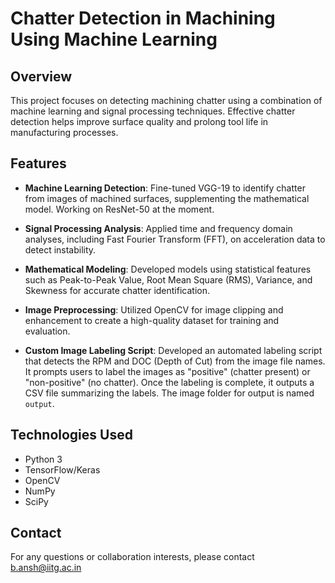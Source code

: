 # Chatter Detection in Machining Using Machine Learning

## Overview

This project focuses on detecting machining chatter using a combination of machine learning and signal processing techniques. Effective chatter detection helps improve surface quality and prolong tool life in manufacturing processes.

## Features

- **Machine Learning Detection**: Fine-tuned VGG-19 to identify chatter from images of machined surfaces, supplementing the mathematical model. Working on ResNet-50 at the moment. 
  
- **Signal Processing Analysis**: Applied time and frequency domain analyses, including Fast Fourier Transform (FFT), on acceleration data to detect instability.
  
- **Mathematical Modeling**: Developed models using statistical features such as Peak-to-Peak Value, Root Mean Square (RMS), Variance, and Skewness for accurate chatter identification.
  
- **Image Preprocessing**: Utilized OpenCV for image clipping and enhancement to create a high-quality dataset for training and evaluation.

- **Custom Image Labeling Script**: Developed an automated labeling script that detects the RPM and DOC (Depth of Cut) from the image file names. It prompts users to label the images as "positive" (chatter present) or "non-positive" (no chatter). Once the labeling is complete, it outputs a CSV file summarizing the labels. The image folder for output is named `output`.

## Technologies Used

- Python 3
- TensorFlow/Keras
- OpenCV
- NumPy
- SciPy

## Contact

For any questions or collaboration interests, please contact b.ansh@iitg.ac.in
